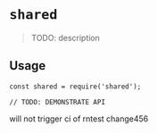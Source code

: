 # `shared`

> TODO: description

## Usage

```
const shared = require('shared');

// TODO: DEMONSTRATE API
```

will not trigger ci of rntest
change456